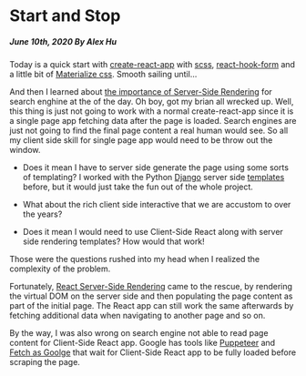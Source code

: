 # Start and Stop

##### June 10th, 2020 By Alex Hu

Today is a quick start with [create-react-app](https://github.com/facebook/create-react-app)
with [scss](https://sass-lang.com/), [react-hook-form](https://react-hook-form.com/) and a little bit of
[Materialize css](https://materializecss.com/). Smooth sailing until...

And then I learned about [the importance of Server-Side Rendering](https://stackonfire.com/scraping-server-side-rendered-react-apps/)
for search enghine at the of the day. Oh boy, got my brian all wrecked up.
Well, this thing is just not going to work with a normal create-react-app since it is a single page app fetching data
after the page is loaded. Search engines are just not going to find the final page content a real human
would see. So all my client side skill for single page app would need to be throw out the window.

 * Does it mean I have to server side generate the page using some sorts of templating? I worked with the Python
[Django](https://www.djangoproject.com/) server side [templates](https://docs.djangoproject.com/en/3.0/topics/templates/)
before, but it would just take the fun out of the whole project.

 * What about the rich client side interactive that we are accustom to over the years?

 * Does it mean I would need to use Client-Side React along with server side rendering templates? How would that work!

Those were the questions rushed into my head when I realized the complexity of the problem.

Fortunately, [React Server-Side Rendering](https://www.digitalocean.com/community/tutorials/react-server-side-rendering)
came to the rescue, by rendering the virtual DOM on the server side and then populating the page content as part of the initial page.
The React app can still work the same afterwards by fetching additional data when navigating to another page and so on.

By the way, I was also wrong on search engine not able to read page content for Client-Side React app. Google has tools like
[Puppeteer](https://developers.google.com/web/tools/puppeteer/) and [Fetch as Goolge](https://www.javascriptstuff.com/react-seo/)
that wait for Client-Side React app to be fully loaded before scraping the page.
